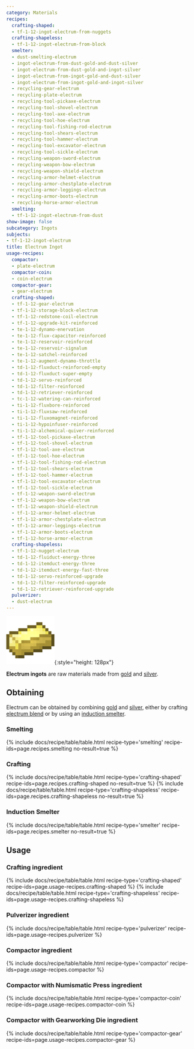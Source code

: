 ```yaml
---
category: Materials
recipes:
  crafting-shaped:
  - tf-1-12-ingot-electrum-from-nuggets
  crafting-shapeless:
  - tf-1-12-ingot-electrum-from-block
  smelter:
  - dust-smelting-electrum
  - ingot-electrum-from-dust-gold-and-dust-silver
  - ingot-electrum-from-dust-gold-and-ingot-silver
  - ingot-electrum-from-ingot-gold-and-dust-silver
  - ingot-electrum-from-ingot-gold-and-ingot-silver
  - recycling-gear-electrum
  - recycling-plate-electrum
  - recycling-tool-pickaxe-electrum
  - recycling-tool-shovel-electrum
  - recycling-tool-axe-electrum
  - recycling-tool-hoe-electrum
  - recycling-tool-fishing-rod-electrum
  - recycling-tool-shears-electrum
  - recycling-tool-hammer-electrum
  - recycling-tool-excavator-electrum
  - recycling-tool-sickle-electrum
  - recycling-weapon-sword-electrum
  - recycling-weapon-bow-electrum
  - recycling-weapon-shield-electrum
  - recycling-armor-helmet-electrum
  - recycling-armor-chestplate-electrum
  - recycling-armor-leggings-electrum
  - recycling-armor-boots-electrum
  - recycling-horse-armor-electrum
  smelting:
  - tf-1-12-ingot-electrum-from-dust
show-image: false
subcategory: Ingots
subjects:
- tf-1-12-ingot-electrum
title: Electrum Ingot
usage-recipes:
  compactor:
  - plate-electrum
  compactor-coin:
  - coin-electrum
  compactor-gear:
  - gear-electrum
  crafting-shaped:
  - tf-1-12-gear-electrum
  - tf-1-12-storage-block-electrum
  - tf-1-12-redstone-coil-electrum
  - tf-1-12-upgrade-kit-reinforced
  - te-1-12-dynamo-enervation
  - te-1-12-flux-capacitor-reinforced
  - te-1-12-reservoir-reinforced
  - te-1-12-reservoir-signalum
  - te-1-12-satchel-reinforced
  - te-1-12-augment-dynamo-throttle
  - td-1-12-fluxduct-reinforced-empty
  - td-1-12-fluxduct-super-empty
  - td-1-12-servo-reinforced
  - td-1-12-filter-reinforced
  - td-1-12-retriever-reinforced
  - tc-1-12-watering-can-reinforced
  - ti-1-12-fluxbore-reinforced
  - ti-1-12-fluxsaw-reinforced
  - ti-1-12-fluxomagnet-reinforced
  - ti-1-12-hypoinfuser-reinforced
  - ti-1-12-alchemical-quiver-reinforced
  - tf-1-12-tool-pickaxe-electrum
  - tf-1-12-tool-shovel-electrum
  - tf-1-12-tool-axe-electrum
  - tf-1-12-tool-hoe-electrum
  - tf-1-12-tool-fishing-rod-electrum
  - tf-1-12-tool-shears-electrum
  - tf-1-12-tool-hammer-electrum
  - tf-1-12-tool-excavator-electrum
  - tf-1-12-tool-sickle-electrum
  - tf-1-12-weapon-sword-electrum
  - tf-1-12-weapon-bow-electrum
  - tf-1-12-weapon-shield-electrum
  - tf-1-12-armor-helmet-electrum
  - tf-1-12-armor-chestplate-electrum
  - tf-1-12-armor-leggings-electrum
  - tf-1-12-armor-boots-electrum
  - tf-1-12-horse-armor-electrum
  crafting-shapeless:
  - tf-1-12-nugget-electrum
  - td-1-12-fluiduct-energy-three
  - td-1-12-itemduct-energy-three
  - td-1-12-itemduct-energy-fast-three
  - td-1-12-servo-reinforced-upgrade
  - td-1-12-filter-reinforced-upgrade
  - td-1-12-retriever-reinforced-upgrade
  pulverizer:
  - dust-electrum
---
```


![Electrum ingot](/assets/images/docs/1.12/thermal-foundation/ingot-electrum.png){:style="height: 128px"}


**Electrum ingots** are raw materials made from
[gold](https://minecraft.gamepedia.com/Gold_Ingot) and
[silver](../silver-ingot/).


Obtaining
---------

Electrum can be obtained by combining
[gold](https://minecraft.gamepedia.com/Gold_Ingot) and
[silver](../silver-ingot/), either by crafting [electrum
blend](../electrum-blend/) or by using an [induction
smelter](../../thermal-expansion/induction-smelter/).

### Smelting
{% include docs/recipe/table/table.html recipe-type='smelting' recipe-ids=page.recipes.smelting no-result=true %}

### Crafting
{% include docs/recipe/table/table.html recipe-type='crafting-shaped' recipe-ids=page.recipes.crafting-shaped no-result=true %}
{% include docs/recipe/table/table.html recipe-type='crafting-shapeless' recipe-ids=page.recipes.crafting-shapeless no-result=true %}

### Induction Smelter
{% include docs/recipe/table/table.html recipe-type='smelter' recipe-ids=page.recipes.smelter no-result=true %}


Usage
-----

### Crafting ingredient
{% include docs/recipe/table/table.html recipe-type='crafting-shaped' recipe-ids=page.usage-recipes.crafting-shaped %}
{% include docs/recipe/table/table.html recipe-type='crafting-shapeless' recipe-ids=page.usage-recipes.crafting-shapeless %}

### Pulverizer ingredient
{% include docs/recipe/table/table.html recipe-type='pulverizer' recipe-ids=page.usage-recipes.pulverizer %}

### Compactor ingredient
{% include docs/recipe/table/table.html recipe-type='compactor' recipe-ids=page.usage-recipes.compactor %}

### Compactor with Numismatic Press ingredient
{% include docs/recipe/table/table.html recipe-type='compactor-coin' recipe-ids=page.usage-recipes.compactor-coin %}

### Compactor with Gearworking Die ingredient
{% include docs/recipe/table/table.html recipe-type='compactor-gear' recipe-ids=page.usage-recipes.compactor-gear %}
